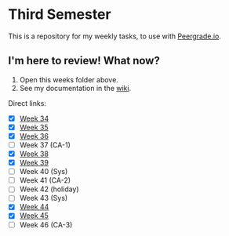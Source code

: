 # Third Semester

This is a repository for my weekly tasks, to use with [Peergrade.io](https://www.peergrade.io).

## I'm here to review! What now?
1. Open this weeks folder above. 
2. See my documentation in the [wiki](https://github.com/Runi-VN/3rdsemester/wiki/).

Direct links:

- [x] [Week 34](https://github.com/Runi-VN/3rdsemester/wiki/Week-34)
- [x] [Week 35](https://github.com/Runi-VN/3rdsemester/wiki/Week-35)
- [x] [Week 36](https://github.com/Runi-VN/3rdsemester/wiki/Week-36) 
- [ ] Week 37 (CA-1)  
- [x] [Week 38](https://github.com/Runi-VN/3rdsemester/wiki/Week-38)
- [x] [Week 39](https://github.com/Runi-VN/3rdsemester/wiki/Week-39)
- [ ] Week 40 (Sys)
- [ ] Week 41 (CA-2)
- [ ] Week 42 (holiday)
- [ ] Week 43 (Sys)
- [x] [Week 44](https://github.com/Runi-VN/3rdsemester/wiki/Week-44)
- [x] [Week 45](https://github.com/Runi-VN/3rdsemester/wiki/Week-45)  
- [ ] Week 46 (CA-3)
